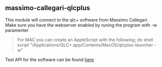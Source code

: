 ## massimo-callegari-qlcplus

This module will connect to the qlc+ software from Massimo Callegari.
Make sure you have the webserver enabled by runing the program with -w paramenter

> For MAC you can create an AppleScript with the following;
>   do shell script "/Applications/QLC+.app/Contents/MacOS/qlcplus-launcher -w"

Test API for the software can be found [here](https://www.qlcplus.org/Test_Web_API.html)

